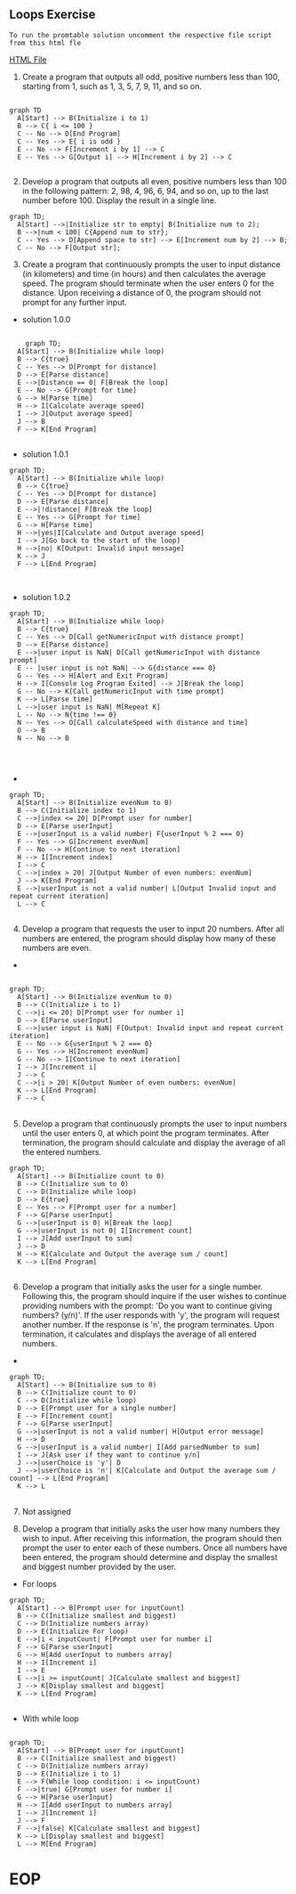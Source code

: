 ## Loops Exercise

    To run the promtable solution uncomment the respective file script from this html fle

[HTML File](./loops.html)

1.  Create a program that outputs all odd, positive numbers less than 100, starting from 1, such as 1, 3, 5, 7, 9, 11, and so on.

```mermaid

graph TD
  A[Start] --> B(Initialize i to 1)
  B --> C{ i <= 100 }
  C -- No --> D[End Program]
  C -- Yes --> E{ i is odd }
  E -- No --> F[Increment i by 1] --> C
  E -- Yes --> G[Output i] --> H[Increment i by 2] --> C


```

2.  Develop a program that outputs all even, positive numbers less than 100 in the following pattern: 2, 98, 4, 96, 6, 94, and so on, up to the last number before 100. Display the result in a single line.

```mermaid
graph TD;
  A[Start] -->|Initialize str to empty| B(Initialize num to 2);
  B -->|num < 100| C{Append num to str};
  C -- Yes --> D[Append space to str] --> E[Increment num by 2] --> B;
  C -- No --> F[Output str];
```

3.  Create a program that continuously prompts the user to input distance (in kilometers) and time (in hours) and then calculates the average speed. The program should terminate when the user enters 0 for the distance. Upon receiving a distance of 0, the program should not prompt for any further input.

- solution 1.0.0

```mermaid

    graph TD;
  A[Start] --> B(Initialize while loop)
  B --> C{true}
  C -- Yes --> D[Prompt for distance]
  D --> E[Parse distance]
  E -->|Distance == 0| F[Break the loop]
  E -- No --> G[Prompt for time]
  G --> H[Parse time]
  H --> I[Calculate average speed]
  I --> J[Output average speed]
  J --> B
  F --> K[End Program]
```

##

- solution 1.0.1

```mermaid
graph TD;
  A[Start] --> B(Initialize while loop)
  B --> C{true}
  C -- Yes --> D[Prompt for distance]
  D --> E[Parse distance]
  E -->|!distance| F[Break the loop]
  E -- Yes --> G[Prompt for time]
  G --> H[Parse time]
  H -->|yes|I[Calculate and Output average speed]
  I --> J[Go back to the start of the loop]
  H -->|no| K[Output: Invalid input message]
  K --> J
  F --> L[End Program]


```

##

- solution 1.0.2

```mermaid
graph TD;
  A[Start] --> B(Initialize while loop)
  B --> C{true}
  C -- Yes --> D[Call getNumericInput with distance prompt]
  D --> E[Parse distance]
  E -->|user input is NaN| D[Call getNumericInput with distance prompt]
  E -- |user input is not NaN| --> G{distance === 0}
  G -- Yes --> H[Alert and Exit Program]
  H --> I[Console Log Program Exited] --> J[Break the loop]
  G -- No --> K[Call getNumericInput with time prompt]
  K --> L[Parse time]
  L -->|user input is NaN| M[Repeat K]
  L -- No --> N{time !== 0}
  N -- Yes --> O[Call calculateSpeed with distance and time]
  O --> B
  N -- No --> B



```

##

-

```mermaid
graph TD;
  A[Start] --> B(Initialize evenNum to 0)
  B --> C(Initialize index to 1)
  C -->|index <= 20| D[Prompt user for number]
  D --> E[Parse userInput]
  E -->|userInput is a valid number| F{userInput % 2 === 0}
  F -- Yes --> G[Increment evenNum]
  F -- No --> H[Continue to next iteration]
  H --> I[Increment index]
  I --> C
  C -->|index > 20| J[Output Number of even numbers: evenNum]
  J --> K[End Program]
  E -->|userInput is not a valid number| L[Output Invalid input and repeat current iteration]
  L --> C
```

##

4. Develop a program that requests the user to input 20 numbers. After all numbers are entered, the program should display how many of these numbers are even.

-

```mermaid

graph TD;
  A[Start] --> B(Initialize evenNum to 0)
  B --> C(Initialize i to 1)
  C -->|i <= 20| D[Prompt user for number i]
  D --> E[Parse userInput]
  E -->|user input is NaN| F[Output: Invalid input and repeat current iteration]
  E -- No --> G{userInput % 2 === 0}
  G -- Yes --> H[Increment evenNum]
  G -- No --> I[Continue to next iteration]
  I --> J[Increment i]
  J --> C
  C -->|i > 20| K[Output Number of even numbers: evenNum]
  K --> L[End Program]
  F --> C
```

##

5.  Develop a program that continuously prompts the user to input numbers until the user enters 0, at which point the program terminates. After termination, the program should calculate and display the average of all the entered numbers.

```mermaid
graph TD;
  A[Start] --> B(Initialize count to 0)
  B --> C(Initialize sum to 0)
  C --> D(Initialize while loop)
  D --> E{true}
  E -- Yes --> F[Prompt user for a number]
  F --> G[Parse userInput]
  G -->|userInput is 0| H[Break the loop]
  G -->|userInput is not 0| I[Increment count]
  I --> J[Add userInput to sum]
  J --> D
  H --> K[Calculate and Output the average sum / count]
  K --> L[End Program]
```

##

6.  Develop a program that initially asks the user for a single number. Following this, the program should inquire if the user wishes to continue providing numbers with the prompt: 'Do you want to continue giving numbers? (y/n)'. If the user responds with 'y', the program will request another number. If the response is 'n', the program terminates. Upon termination, it calculates and displays the average of all entered numbers.

-

```mermaid
graph TD;
  A[Start] --> B(Initialize sum to 0)
  B --> C(Initialize count to 0)
  C --> D(Initialize while loop)
  D --> E[Prompt user for a single number]
  E --> F[Increment count]
  F --> G[Parse userInput]
  G -->|userInput is not a valid number| H[Output error message]
  H --> D
  G -->|userInput is a valid number| I[Add parsedNumber to sum]
  I --> J[Ask user if they want to continue y/n]
  J -->|userChoice is 'y'| D
  J -->|userChoice is 'n'| K[Calculate and Output the average sum / count] --> L[End Program]
  K --> L
```

##

7.  Not assigned

8.  Develop a program that initially asks the user how many numbers they wish to input. After receiving this information, the program should then prompt the user to enter each of these numbers. Once all numbers have been entered, the program should determine and display the smallest and biggest number provided by the user.

- For loops

```mermaid
graph TD;
  A[Start] --> B[Prompt user for inputCount]
  B --> C(Initialize smallest and biggest)
  C --> D(Initialize numbers array)
  D --> E(Initialize For loop)
  E -->|i < inputCount| F[Prompt user for number i]
  F --> G[Parse userInput]
  G --> H[Add userInput to numbers array]
  H --> I[Increment i]
  I --> E
  E -->|i >= inputCount| J[Calculate smallest and biggest]
  J --> K[Display smallest and biggest]
  K --> L[End Program]
```

##

- With while loop

```mermaid

graph TD;
  A[Start] --> B[Prompt user for inputCount]
  B --> C(Initialize smallest and biggest)
  C --> D(Initialize numbers array)
  D --> E(Initialize i to 1)
  E --> F(While loop condition: i <= inputCount)
  F -->|true| G[Prompt user for number i]
  G --> H[Parse userInput]
  H --> I[Add userInput to numbers array]
  I --> J[Increment i]
  J --> F
  F -->|false| K[Calculate smallest and biggest]
  K --> L[Display smallest and biggest]
  L --> M[End Program]

```


# EOP
